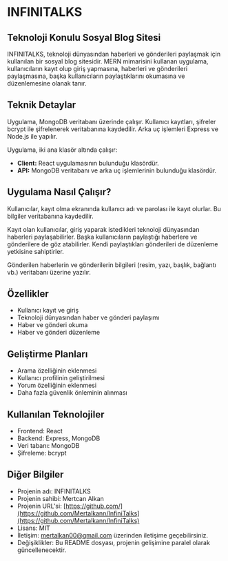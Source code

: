 # INFINITALKS

## Teknoloji Konulu Sosyal Blog Sitesi

INFINITALKS, teknoloji dünyasından haberleri ve gönderileri paylaşmak için kullanılan bir sosyal blog sitesidir. MERN mimarisini kullanan uygulama, kullanıcıların kayıt olup giriş yapmasına, haberleri ve gönderileri paylaşmasına, başka kullanıcıların paylaştıklarını okumasına ve düzenlemesine olanak tanır.

## Teknik Detaylar

Uygulama, MongoDB veritabanı üzerinde çalışır. Kullanıcı kayıtları, şifreler bcrypt ile şifrelenerek veritabanına kaydedilir. Arka uç işlemleri Express ve Node.js ile yapılır.

Uygulama, iki ana klasör altında çalışır:

* **Client:** React uygulamasının bulunduğu klasördür.
* **API:** MongoDB veritabanı ve arka uç işlemlerinin bulunduğu klasördür.

## Uygulama Nasıl Çalışır?

Kullanıcılar, kayıt olma ekranında kullanıcı adı ve parolası ile kayıt olurlar. Bu bilgiler veritabanına kaydedilir.

Kayıt olan kullanıcılar, giriş yaparak istedikleri teknoloji dünyasından haberleri paylaşabilirler. Başka kullanıcıların paylaştığı haberlere ve gönderilere de göz atabilirler. Kendi paylaştıkları gönderileri de düzenleme yetkisine sahiptirler.

Gönderilen haberlerin ve gönderilerin bilgileri (resim, yazı, başlık, bağlantı vb.) veritabanı üzerine yazılır.

## Özellikler

* Kullanıcı kayıt ve giriş
* Teknoloji dünyasından haber ve gönderi paylaşımı
* Haber ve gönderi okuma
* Haber ve gönderi düzenleme

## Geliştirme Planları

* Arama özelliğinin eklenmesi
* Kullanıcı profilinin geliştirilmesi
* Yorum özelliğinin eklenmesi
* Daha fazla güvenlik önleminin alınması

## Kullanılan Teknolojiler

* Frontend: React
* Backend: Express, MongoDB
* Veri tabanı: MongoDB
* Şifreleme: bcrypt

## Diğer Bilgiler

* Projenin adı: INFINITALKS
* Projenin sahibi: Mertcan Alkan
* Projenin URL'si: [https://github.com/](https://github.com/Mertalkann/InfiniTalks](https://github.com/Mertalkann/InfiniTalks)
* Lisans: MIT
* İletişim: mertalkan00@gmail.com üzerinden iletişime geçebilirsiniz.
* Değişiklikler: Bu README dosyası, projenin gelişimine paralel olarak güncellenecektir.
